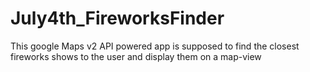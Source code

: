 July4th_FireworksFinder
=======================

This google Maps v2 API powered app is supposed to find the closest fireworks shows to the user and display them on a map-view
